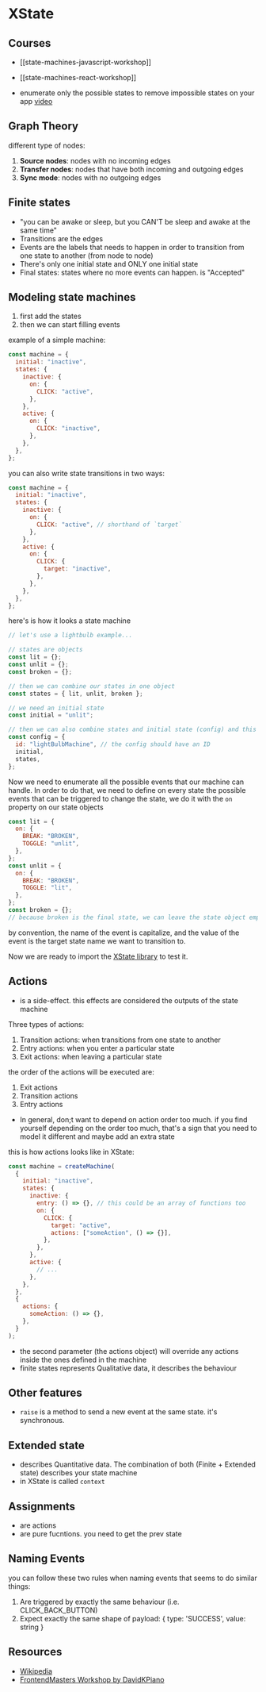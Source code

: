 # XState

## Courses

- [[state-machines-javascript-workshop]]
- [[state-machines-react-workshop]]

- enumerate only the possible states to remove impossible states on your app [video](https://egghead.io/lessons/javascript-eliminate-boolean-explosion-by-enumerating-states)

## Graph Theory

different type of nodes:

1. **Source nodes**: nodes with no incoming edges
2. **Transfer nodes**: nodes that have both incoming and outgoing edges
3. **Sync mode**: nodes with no outgoing edges

## Finite states

- "you can be awake or sleep, but you CAN'T be sleep and awake at the same time"
- Transitions are the edges
- Events are the labels that needs to happen in order to transition from one state to another (from node to node)
- There's only one initial state and ONLY one initial state
- Final states: states where no more events can happen. is "Accepted"

## Modeling state machines

1. first add the states
2. then we can start filling events

example of a simple machine:

```js title=state-machine.js
const machine = {
  initial: "inactive",
  states: {
    inactive: {
      on: {
        CLICK: "active",
      },
    },
    active: {
      on: {
        CLICK: "inactive",
      },
    },
  },
};
```

you can also write state transitions in two ways:

```js
const machine = {
  initial: "inactive",
  states: {
    inactive: {
      on: {
        CLICK: "active", // shorthand of `target`
      },
    },
    active: {
      on: {
        CLICK: {
          target: "inactive",
        },
      },
    },
  },
};
```

here's is how it looks a state machine

```js
// let's use a lightbulb example...

// states are objects
const lit = {};
const unlit = {};
const broken = {};

// then we can combine our states in one object
const states = { lit, unlit, broken };

// we need an initial state
const initial = "unlit";

// then we can also combine states and initial state (config) and this is what we can pass to our state machine
const config = {
  id: "lightBulbMachine", // the config should have an ID
  initial,
  states,
};
```

Now we need to enumerate all the possible events that our machine can handle. In order to do that, we need to define on every state the possible events that can be triggered to change the state, we do it with the `on` property on our state objects

```js
const lit = {
  on: {
    BREAK: "BROKEN",
    TOGGLE: "unlit",
  },
};
const unlit = {
  on: {
    BREAK: "BROKEN",
    TOGGLE: "lit",
  },
};
const broken = {};
// because broken is the final state, we can leave the state object empty, but we can also add a `type: 'final'` on it to make it more explicit
```

by convention, the name of the event is capitalize, and the value of the event is the target state name we want to transition to.

Now we are ready to import the [XState library](https://github.com/davidkpiano/xstate) to test it.

## Actions

- is a side-effect. this effects are considered the outputs of the state machine

Three types of actions:

1. Transition actions: when transitions from one state to another
2. Entry actions: when you enter a particular state
3. Exit actions: when leaving a particular state

the order of the actions will be executed are:

1. Exit actions
2. Transition actions
3. Entry actions

- In general, don;t want to depend on action order too much. if you find yourself depending on the order too much, that's a sign that you need to model it different and maybe add an extra state

this is how actions looks like in XState:

```js
const machine = createMachine(
  {
    initial: "inactive",
    states: {
      inactive: {
        entry: () => {}, // this could be an array of functions too
        on: {
          CLICK: {
            target: "active",
            actions: ["someAction", () => {}],
          },
        },
      },
      active: {
        // ...
      },
    },
  },
  {
    actions: {
      someAction: () => {},
    },
  }
);
```

- the second parameter (the actions object) will override any actions inside the ones defined in the machine
- finite states represents Qualitative data, it describes the behaviour

## Other features

- `raise` is a method to send a new event at the same state. it's synchronous.

## Extended state

- describes Quantitative data. The combination of both (Finite + Extended state) describes your state machine
- in XState is called `context`

## Assignments

- are actions
- are pure fucntions. you need to get the prev state

## Naming Events

you can follow these two rules when naming events that seems to do similar things:

1. Are triggered by exactly the same behaviour (i.e. CLICK_BACK_BUTTON)
2. Expect exactly the same shape of payload: { type: 'SUCCESS', value: string }

## Resources

- [Wikipedia](https://en.wikipedia.org/wiki/Finite-state_machine)
- [FrontendMasters Workshop by DavidKPiano](https://frontendmasters.com/workshops/state-machines-xstate/)


